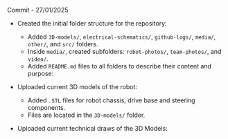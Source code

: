 Commit - 27/01/2025

- Created the initial folder structure for the repository:
  - Added `3D-models/`, `electrical-schematics/`, `github-logs/`, `media/`, `other/`, and `src/` folders.
  - Inside `media/`, created subfolders: `robot-photos/`, `team-photos/`, and `video/`.
  - Added `README.md` files to all folders to describe their content and purpose:
- Uploaded current 3D models of the robot:
  - Added `.STL` files for robot chassis, drive base and steering components.
  - Files are located in the `3D-models/` folder.

- Uploaded current technical draws of the 3D Models:
